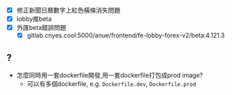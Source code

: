 * [x] 修正新聞日曆數字上紅色橫條消失問題
* [x] lobby推beta
* [x] 外匯beta錯誤問題
	* [x] gitlab.cnyes.cool:5000/anue/frontend/fe-lobby-forex-v2/beta:4.121.3
 
## ?
* 怎麼同時用一套dockerfile開發,用一套dockerfile打包成prod image?
	* 可以有多個dockerfile, e.g. `Dockerfile.dev`, `Dockerfile.prod`
